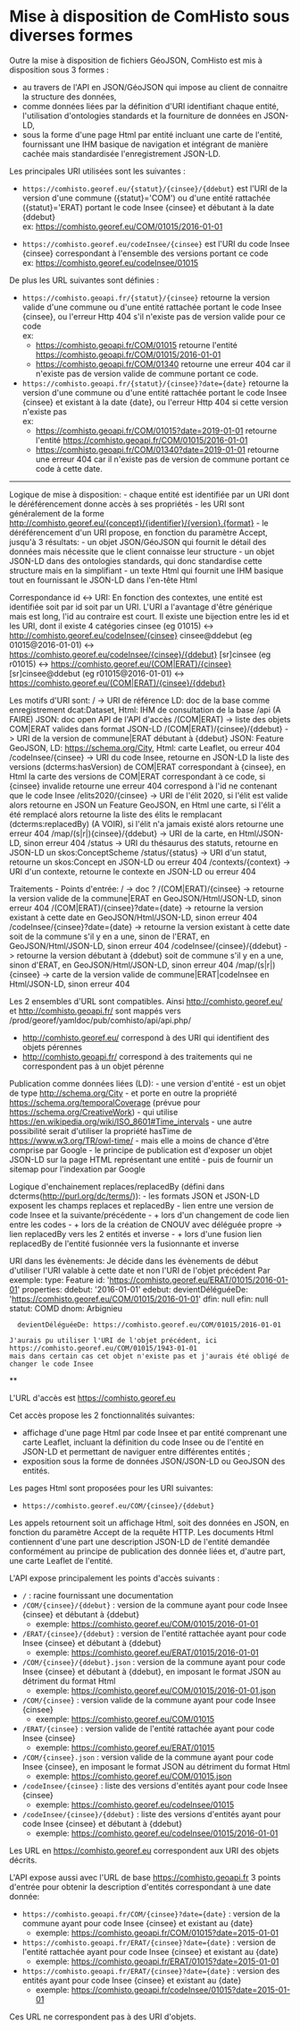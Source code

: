 # Mise à disposition de ComHisto sous diverses formes

Outre la mise à disposition de fichiers GéoJSON, ComHisto est mis à disposition sous 3 formes :

- au travers de l'API en JSON/GéoJSON qui impose au client de connaitre la structure des données,
- comme données liées par la définition d'URI identifiant chaque entité, l'utilisation d'ontologies standards
  et la fourniture de données en JSON-LD,
- sous la forme d'une page Html par entité incluant une carte de l'entité, fournissant une IHM basique de navigation
  et intégrant de manière cachée mais standardisée l'enregistrement JSON-LD.

Les principales URI utilisées sont les suivantes :

- `https://comhisto.georef.eu/{statut}/{cinsee}/{ddebut}` est l'URI de la version d'une commune ({statut}='COM')
  ou d'une entité rattachée ({statut}='ERAT) portant le code Insee {cinsee} et débutant à la date {ddebut}  
  ex: https://comhisto.georef.eu/COM/01015/2016-01-01

- `https://comhisto.georef.eu/codeInsee/{cinsee}` est l'URI du code Insee {cinsee} correspondant à l'ensemble
  des versions portant ce code  
  ex: https://comhisto.georef.eu/codeInsee/01015

De plus les URL suivantes sont définies :

- `https://comhisto.geoapi.fr/{statut}/{cinsee}` retourne la version valide d'une commune ou d'une entité rattachée
  portant le code Insee {cinsee}, ou l'erreur Http 404 s'il n'existe pas de version valide pour ce code  
  ex:
   - https://comhisto.geoapi.fr/COM/01015 retourne l'entité https://comhisto.geoapi.fr/COM/01015/2016-01-01
   - https://comhisto.geoapi.fr/COM/01340 retourne une erreur 404 car il n'existe pas de version valide de commune
     portant ce code.
- `https://comhisto.geoapi.fr/{statut}/{cinsee}?date={date}` retourne la version d'une commune ou d'une entité rattachée
  portant le code Insee {cinsee} et existant à la date {date}, ou l'erreur Http 404 si cette version n'existe pas  
  ex:
   - https://comhisto.geoapi.fr/COM/01015?date=2019-01-01 retourne l'entité https://comhisto.geoapi.fr/COM/01015/2016-01-01
   - https://comhisto.geoapi.fr/COM/01340?date=2019-01-01 retourne une erreur 404 car il n'existe pas de version de commune
     portant ce code à cette date.


***
  Logique de mise à disposition:
    - chaque entité est identifiée par un URI dont le déréférencement donne accès à ses propriétés
      - les URI sont généralement de la forme http://comhisto.georef.eu/{concept}/{identifier}/{version}.{format}
    - le déréférencement d'un URI propose, en fonction du paramètre Accept, jusqu'à 3 résultats:
      - un objet JSON/GéoJSON qui fournit le détail des données mais nécessite que le client connaisse leur structure
      - un objet JSON-LD dans des ontologies standards, qui donc standardise cette structure mais en la simplifiant
      - un texte Html qui fournit une IHM basique tout en fournissant le JSON-LD dans l'en-tête Html

  Correspondance id <-> URI:
    En fonction des contextes, une entité est identifiée soit par id soit par un URI.
    L'URI a l'avantage d'être générique mais est long, l'id au contraire est court.
    Il existe une bijection entre les id et les URI, dont il existe 4 catégories
      cinsee (eg 01015) <-> http://comhisto.georef.eu/codeInsee/{cinsee}
      cinsee@ddebut (eg 01015@2016-01-01) <-> https://comhisto.georef.eu/codeInsee/{cinsee}/{ddebut}
      [sr]cinsee (eg r01015) <-> https://comhisto.georef.eu/(COM|ERAT)/{cinsee}
      [sr]cinsee@ddebut (eg r01015@2016-01-01) <-> https://comhisto.georef.eu/(COM|ERAT)/{cinsee}/{ddebut}

  Les motifs d'URI sont:
    / -> URI de référence
      LD: doc de la base comme enregistrement dcat:Dataset, Html: IHM de consultation de la base
    /api (A FAIRE)
      JSON: doc open API de l'API d'accès
    /(COM|ERAT) -> liste des objets COM|ERAT valides dans format JSON-LD
    /(COM|ERAT)/{cinsee}/{ddebut} -> URI de la version de commune|ERAT débutant à {ddebut}
      JSON: Feature GeoJSON, LD: https://schema.org/City, Html: carte Leaflet, ou erreur 404
    /codeInsee/{cinsee} -> URI du code Insee,
      retourne en JSON-LD la liste des versions (dcterms:hasVersion) de COM|ERAT correspondant à {cinsee},
      en Html la carte des versions de COM|ERAT correspondant à ce code,
      si {cinsee} invalide retourne une erreur 404
      correspond à l'id ne contenant que le code Insee
    /elits2020/{cinsee} -> URI de l'élit 2020,
      si l'élit est valide alors retourne en JSON un Feature GeoJSON, en Html une carte,
      si l'élit a été remplacé alors retourne la liste des élits le remplacant (dcterms:replacedBy) (A VOIR),
      si l'élit n'a jamais existé alors retourne une erreur 404
    /map/(s|r|){cinsee}/{ddebut} -> URI de la carte,  en Html/JSON-LD, sinon erreur 404
    /status -> URI du thésaurus des statuts, retourne en JSON-LD un skos:ConceptScheme
    /status/{status} -> URI d'un statut, retourne un skos:Concept en JSON-LD ou erreur 404
    /contexts/{context} -> URI d'un contexte, retourne le contexte en JSON-LD ou erreur 404

  Traitements - Points d'entrée:
    / -> doc ?
    /(COM|ERAT)/{cinsee} -> retourne la version valide de la commune|ERAT en GeoJSON/Html/JSON-LD, sinon erreur 404
    /(COM|ERAT)/{cinsee}?date={date}
      -> retourne la version existant à cette date en GeoJSON/Html/JSON-LD, sinon erreur 404
    /codeInsee/{cinsee}?date={date}
      -> retourne la version existant à cette date soit de la commune s'il y en a une, sinon de l'ERAT,
       en GeoJSON/Html/JSON-LD, sinon erreur 404
    /codeInsee/{cinsee}/{ddebut} -> retourne la version débutant à {ddebut} soit de commune s'il y en a une, sinon d'ERAT,
       en GeoJSON/Html/JSON-LD, sinon erreur 404
    /map/(s|r|){cinsee} -> carte de la version valide de commune|ERAT|codeInsee en Html/JSON-LD, sinon erreur 404

  Les 2 ensembles d'URL sont compatibles.
  Ainsi http://comhisto.georef.eu/ et http://comhisto.geoapi.fr/
  sont mappés vers /prod/georef/yamldoc/pub/comhisto/api/api.php/
  
  - http://comhisto.georef.eu/ correspond à des URI qui identifient des objets pérennes
  - http://comhisto.geoapi.fr/ correspond à des traitements qui ne correspondent pas à un objet pérenne
  
  Publication comme données liées (LD):
    - une version d'entité
      - est un objet de type http://schema.org/City
      - et porte en outre la propriété https://schema.org/temporalCoverage (prévue pour https://schema.org/CreativeWork)
        - qui utilise https://en.wikipedia.org/wiki/ISO_8601#Time_intervals
      - une autre possibilité serait d'utiliser la propriété hasTime de https://www.w3.org/TR/owl-time/
        - mais elle a moins de chance d'être comprise par Google
    - le principe de publication est d'exposer un objet JSON-LD sur la page HTML représentant une entité
    - puis de fournir un sitemap pour l'indexation par Google
  
  Logique d'enchainement replaces/replacedBy (défini dans dcterms(http://purl.org/dc/terms/)):
    - les formats JSON et JSON-LD exposent les champs replaces et replacedBy
    - lien entre une version de code Insee et la suivante/précédente
    - + lors d'un changement de code lien entre les codes
    - + lors de la création de CNOUV avec déléguée propre -> lien replacedBy vers les 2 entités et inverse
    - + lors d'une fusion lien replacedBy de l'entité fusionnée vers la fusionnante et inverse
  
  URI dans les évènements:
    Je décide dans les évènements de début d'utiliser l'URI valable à cette date et non l'URI de l'objet précédent
    Par exemple:
      type: Feature
      id: 'https://comhisto.georef.eu/ERAT/01015/2016-01-01'
      properties:
        ddebut: '2016-01-01'
        edebut:
          devientDéléguéeDe: 'https://comhisto.georef.eu/COM/01015/2016-01-01'
        dfin: null
        efin: null
        statut: COMD
        dnom: Arbignieu
    
      devientDéléguéeDe: https://comhisto.georef.eu/COM/01015/2016-01-01

    J'aurais pu utiliser l'URI de l'objet précédent, ici https://comhisto.georef.eu/COM/01015/1943-01-01
    mais dans certain cas cet objet n'existe pas et j'aurais été obligé de changer le code Insee
**

L'URL d'accès est https://comhisto.georef.eu

Cet accès propose les 2 fonctionnalités suivantes:

- affichage d'une page Html par code Insee et par entité comprenant une carte Leaflet,
  incluant la définition du code Insee ou de l'entité en JSON-LD
  et permettant de naviguer entre différentes entités ;
- exposition sous la forme de données JSON/JSON-LD ou GeoJSON des entités.

Les pages Html sont proposées pour les URI suivantes:
- `https://comhisto.georef.eu/COM/{cinsee}/{ddebut}`

Les appels retournent soit un affichage Html, soit des données en JSON, en fonction du paramètre Accept de la requête HTTP.
Les documents Html contiennent d'une part une description JSON-LD de l'entité demandée conformément
au principe de publication des donnée liées et,
d'autre part, une carte Leaflet de l'entité.

L'API expose principalement les points d'accès suivants :

- `/` : racine fournissant une documentation
- `/COM/{cinsee}/{ddebut}` : version de la commune ayant pour code Insee {cinsee} et débutant à {ddebut}
  - exemple: https://comhisto.georef.eu/COM/01015/2016-01-01
- `/ERAT/{cinsee}/{ddebut}` : version de l'entité rattachée ayant pour code Insee {cinsee} et débutant à {ddebut}
  - exemple: https://comhisto.georef.eu/ERAT/01015/2016-01-01
- `/COM/{cinsee}/{ddebut}.json` : version de la commune ayant pour code Insee {cinsee} et débutant à {ddebut}, en imposant le format JSON au détriment du format Html
  - exemple: https://comhisto.georef.eu/COM/01015/2016-01-01.json
- `/COM/{cinsee}` : version valide de la commune ayant pour code Insee {cinsee}
  - exemple: https://comhisto.georef.eu/COM/01015
- `/ERAT/{cinsee}` : version valide de l'entité rattachée ayant pour code Insee {cinsee}
  - exemple: https://comhisto.georef.eu/ERAT/01015
- `/COM/{cinsee}.json` : version valide de la commune ayant pour code Insee {cinsee}, en imposant le format JSON au détriment du format Html
  - exemple: https://comhisto.georef.eu/COM/01015.json
- `/codeInsee/{cinsee}` : liste des versions d'entités ayant pour code Insee {cinsee}
  - exemple: https://comhisto.georef.eu/codeInsee/01015
- `/codeInsee/{cinsee}/{ddebut}` : liste des versions d'entités ayant pour code Insee {cinsee} et débutant à {ddebut}
  - exemple: https://comhisto.georef.eu/codeInsee/01015/2016-01-01
  
Les URL en https://comhisto.georef.eu correspondent aux URI des objets décrits.

L'API expose aussi avec l'URL de base https://comhisto.geoapi.fr
3 points d'entrée pour obtenir la description d'entités correspondant à une date donnée:

- `https://comhisto.geoapi.fr/COM/{cinsee}?date={date}` : version de la commune ayant pour code Insee {cinsee} et existant au {date}
  - exemple: https://comhisto.geoapi.fr/COM/01015?date=2015-01-01
- `https://comhisto.geoapi.fr/ERAT/{cinsee}?date={date}` : version de l'entité rattachée ayant pour code Insee {cinsee} et existant au {date}
  - exemple: https://comhisto.geoapi.fr/ERAT/01015?date=2015-01-01
- `https://comhisto.geoapi.fr/ERAT/{cinsee}?date={date}` : version des entités ayant pour code Insee {cinsee} et existant au {date}
  - exemple: https://comhisto.geoapi.fr/codeInsee/01015?date=2015-01-01

Ces URL ne correspondent pas à des URI d'objets.

